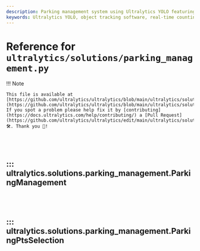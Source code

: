 ```yaml
---
description: Parking management system using Ultralytics YOLO featuring cutting-edge technology for precise real-time occupancy and availability monitoring for parking lots.
keywords: Ultralytics YOLO, object tracking software, real-time counting solutions, video stream analysis, YOLOv8 object detection, AI surveillance, smart counting technology, computer vision, AI-powered tracking, object counting accuracy, video analytics tools, automated monitoring.
---
```


# Reference for `ultralytics/solutions/parking_management.py`

!!! Note

    This file is available at [https://github.com/ultralytics/ultralytics/blob/main/ultralytics/solutions/parking_management.py](https://github.com/ultralytics/ultralytics/blob/main/ultralytics/solutions/parking_management.py). If you spot a problem please help fix it by [contributing](https://docs.ultralytics.com/help/contributing/) a [Pull Request](https://github.com/ultralytics/ultralytics/edit/main/ultralytics/solutions/parking_management.py) 🛠️. Thank you 🙏!

<br><br>

## ::: ultralytics.solutions.parking_management.ParkingManagement

<br><br>

## ::: ultralytics.solutions.parking_management.ParkingPtsSelection

<br><br>

